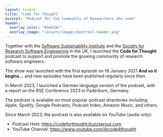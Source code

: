 ```yaml
---
layout: single
title: "Code for Thought"
excerpt: "Podcast for the Community of Researchers who code"
header:
  overlay_color: "#5e616c"
  overlay_image: "/assets/images/montreal-header.png"
---
```


Together with the [Software Sustainability Institute](https://www.software.ac.uk) and the [Society for Research Software Engineering](https://society-rse.org) in the UK, I launched the **Code for Thought** podcast to support and promote the growing community of research software engineers.

The show was launched with the first episode on 19 January 2021 **And so it begins...** and new episodes have been published regularly since then.

In March 2023, I launched a German language version of the podcast, with a report on the RSE Conference 2023 in Paderborn, Germany.

The podcast is available on most popular podcast directories including: Apple, Spotify, Google Podcasts, Podcast Index, Amazon Music, and others.

Since March 2023, the podcast is also available on YouTube (audio only):

- Podcast Host: https://codeforthought.buzzsprout.com
- YouTube Channel: https://www.youtube.com/@code4thought


